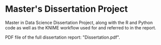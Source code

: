 # Master's Dissertation Project
Master in Data Science Dissertation Project, along with the R and Python code as well as the KNIME workflow used for and referred to in the report.

PDF file of the full dissertation report: "Dissertation.pdf".
